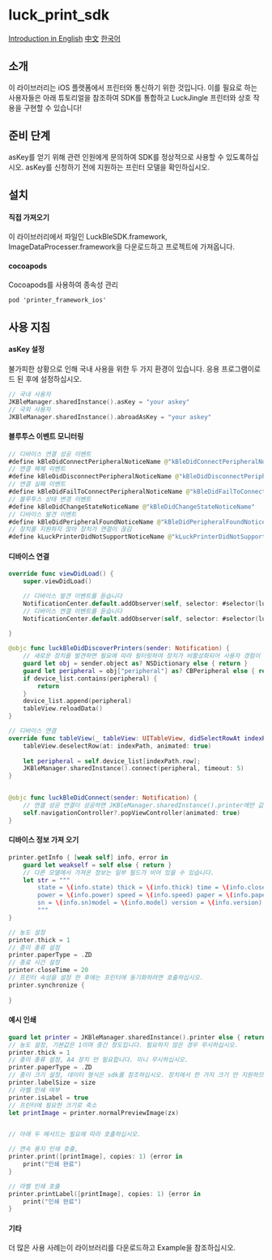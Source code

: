 # luck_print_sdk

[Introduction in English](./README.md)
[中文](./README_CN.md)
[한국어](./README_KR.md)

## 소개
이 라이브러리는 iOS 플랫폼에서 프린터와 통신하기 위한 것입니다. 이를 필요로 하는 사용자들은 아래 튜토리얼을 참조하여 SDK를 통합하고 LuckJingle 프린터와 상호 작용을 구현할 수 있습니다!

## 준비 단계
asKey를 얻기 위해 관련 인원에게 문의하여 SDK를 정상적으로 사용할 수 있도록하십시오. asKey를 신청하기 전에 지원하는 프린터 모델을 확인하십시오.

## 설치

#### 직접 가져오기
이 라이브러리에서 파일인 LuckBleSDK.framework, ImageDataProcesser.framework을 다운로드하고 프로젝트에 가져옵니다.


#### cocoapods
Cocoapods를 사용하여 종속성 관리
```
pod 'printer_framework_ios'
```

## 사용 지침

#### asKey 설정

불가피한 상황으로 인해 국내 사용을 위한 두 가지 환경이 있습니다. 응용 프로그램이로드 된 후에 설정하십시오.
```swift
// 국내 사용자
JKBleManager.sharedInstance().asKey = "your askey"
// 국외 사용자
JKBleManager.sharedInstance().abroadAsKey = "your askey"
```

#### 블루투스 이벤트 모니터링

```swift
// 디바이스 연결 성공 이벤트
#define kBleDidConnectPeripheralNoticeName @"kBleDidConnectPeripheralNoticeName"
// 연결 해제 이벤트
#define kBleDidDisconnectPeripheralNoticeName @"kBleDidDisconnectPeripheralNoticeName"
// 연결 실패 이벤트
#define kBleDidFailToConnectPeripheralNoticeName @"kBleDidFailToConnectPeripheralNoticeName"
// 블루투스 상태 변경 이벤트
#define kBleDidChangeStateNoticeName @"kBleDidChangeStateNoticeName"
// 디바이스 발견 이벤트
#define kBleDidPeripheralFoundNoticeName @"kBleDidPeripheralFoundNoticeName"
// 장치를 지원하지 않아 장치가 연결이 끊김
#define kLuckPrinterDidNotSupportNoticeName @"kLuckPrinterDidNotSupportNoticeName"

```

#### 디바이스 연결

```swift
override func viewDidLoad() {
    super.viewDidLoad()

    // 디바이스 발견 이벤트를 듣습니다
    NotificationCenter.default.addObserver(self, selector: #selector(luckBleDidDiscoverPrinters(sender:)), name: NSNotification.Name.init("kBleDidPeripheralFoundNoticeName"), object: nil)
    // 디바이스 연결 이벤트를 듣습니다
    NotificationCenter.default.addObserver(self, selector: #selector(luckBleDidConnect(sender:)), name: NSNotification.Name.init("kBleDidConnectPeripheralNoticeName"), object: nil)
    
}

@objc func luckBleDidDiscoverPrinters(sender: Notification) {
    // 새로운 장치를 발견하면 필요에 따라 필터링하여 장치가 비활성화되어 사용자 경험이 영향을받지 않도록하십시오.
    guard let obj = sender.object as? NSDictionary else { return }
    guard let peripheral = obj["peripheral"] as? CBPeripheral else { return }
    if device_list.contains(peripheral) {
        return
    }
    device_list.append(peripheral)
    tableView.reloadData()
}

// 디바이스 연결
override func tableView(_ tableView: UITableView, didSelectRowAt indexPath: IndexPath) {
    tableView.deselectRow(at: indexPath, animated: true)
    
    let peripheral = self.device_list[indexPath.row];
    JKBleManager.sharedInstance().connect(peripheral, timeout: 5)
}


@objc func luckBleDidConnect(sender: Notification) {
    // 연결 성공 연결이 성공하면 JKBleManager.sharedInstance().printer에만 값이 있습니다
    self.navigationController?.popViewController(animated: true)
}

```


#### 디바이스 정보 가져 오기
```swift
printer.getInfo { [weak self] info, error in
    guard let weakself = self else { return }
    // 다른 모델에서 가져온 정보는 일부 필드가 비어 있을 수 있습니다.
    let str = """
        state = \(info.state) thick = \(info.thick) time = \(info.closeTime)
        power = \(info.power) speed = \(info.speed) paper = \(info.paperType)
        sn = \(info.sn)model = \(info.model) version = \(info.version)
        """
}

// 농도 설정
printer.thick = 1
// 종이 종류 설정
printer.paperType = .ZD
// 종료 시간 설정
printer.closeTime = 20
// 프린터 속성을 설정 한 후에는 프린터에 동기화하려면 호출하십시오.
printer.synchronize {
                    
}

```


#### 예시 인쇄

```swift
guard let printer = JKBleManager.sharedInstance().printer else { return }
// 농도 설정, 기본값은 1이며 중간 정도입니다. 필요하지 않은 경우 무시하십시오.
printer.thick = 1
// 종이 종류 설정, A4 장치 만 필요합니다. 미니 무시하십시오.
printer.paperType = .ZD
// 종이 크기 설정, 데이터 형식은 sdk를 참조하십시오. 장치에서 한 가지 크기 만 지원하므로 무시하십시오.
printer.labelSize = size
// 라벨 인쇄 여부
printer.isLabel = true
// 프린터에 필요한 크기로 축소
let printImage = printer.normalPreviewImage(zx)


// 아래 두 메서드는 필요에 따라 호출하십시오.

// 연속 용지 인쇄 호출,
printer.print([printImage], copies: 1) {error in
    print("인쇄 완료")
}

// 라벨 인쇄 호출
printer.printLabel([printImage], copies: 1) {error in
    print("인쇄 완료")
}

```

#### 기타
더 많은 사용 사례는이 라이브러리를 다운로드하고 Example을 참조하십시오.

